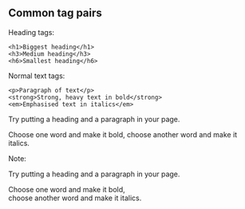 ## Common tag pairs

Heading tags:

    <h1>Biggest heading</h1>
    <h3>Medium heading</h3>
    <h6>Smallest heading</h6>

Normal text tags:

    <p>Paragraph of text</p>
    <strong>Strong, heavy text in bold</strong>
    <em>Emphasised text in italics</em>

Try putting a heading and a paragraph in your page.

Choose one word and make it bold, choose another word and make it italics.




Note:

Try putting a heading and a paragraph in your page.

Choose one word and make it bold, <br>choose another word and make it italics.